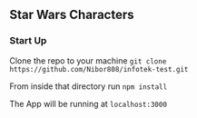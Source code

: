 ## Star Wars Characters

### Start Up

Clone the repo to your machine `git clone https://github.com/Nibor808/infotek-test.git`

From inside that directory run `npm install`

The App will be running at `localhost:3000`